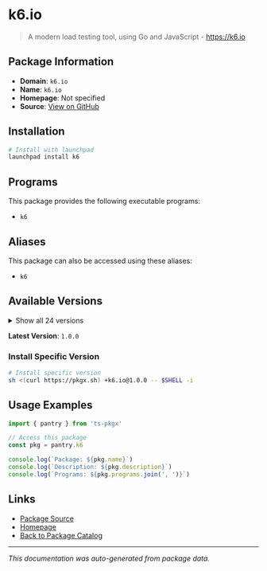 # k6.io

> A modern load testing tool, using Go and JavaScript - https://k6.io

## Package Information

- **Domain**: `k6.io`
- **Name**: `k6.io`
- **Homepage**: Not specified
- **Source**: [View on GitHub](https://github.com/pkgxdev/pantry/tree/main/projects/k6.io/package.yml)

## Installation

```bash
# Install with launchpad
launchpad install k6
```

## Programs

This package provides the following executable programs:

- `k6`

## Aliases

This package can also be accessed using these aliases:

- `k6`

## Available Versions

<details>
<summary>Show all 24 versions</summary>

- `1.0.0`, `0.59.0`, `0.58.0`, `0.57.0`, `0.56.0`
- `0.55.2`, `0.55.1`, `0.55.0`, `0.54.0`, `0.53.0`
- `0.52.0`, `0.51.0`, `0.50.0`, `0.49.0`, `0.48.0`
- `0.47.0`, `0.46.0`, `0.45.1`, `0.45.0`, `0.44.1`
- `0.44.0`, `0.43.1`, `0.43.0`, `0.42.0`

</details>

**Latest Version**: `1.0.0`

### Install Specific Version

```bash
# Install specific version
sh <(curl https://pkgx.sh) +k6.io@1.0.0 -- $SHELL -i
```

## Usage Examples

```typescript
import { pantry } from 'ts-pkgx'

// Access this package
const pkg = pantry.k6

console.log(`Package: ${pkg.name}`)
console.log(`Description: ${pkg.description}`)
console.log(`Programs: ${pkg.programs.join(', ')}`)
```

## Links

- [Package Source](https://github.com/pkgxdev/pantry/tree/main/projects/k6.io/package.yml)
- [Homepage](#)
- [Back to Package Catalog](../package-catalog.md)

---

*This documentation was auto-generated from package data.*
